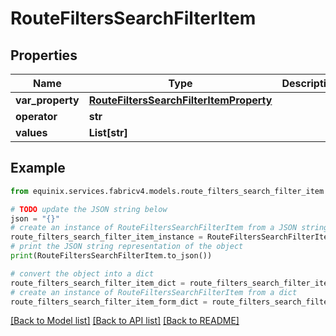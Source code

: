 # RouteFiltersSearchFilterItem


## Properties

Name | Type | Description | Notes
------------ | ------------- | ------------- | -------------
**var_property** | [**RouteFiltersSearchFilterItemProperty**](RouteFiltersSearchFilterItemProperty.md) |  | [optional] 
**operator** | **str** |  | [optional] 
**values** | **List[str]** |  | [optional] 

## Example

```python
from equinix.services.fabricv4.models.route_filters_search_filter_item import RouteFiltersSearchFilterItem

# TODO update the JSON string below
json = "{}"
# create an instance of RouteFiltersSearchFilterItem from a JSON string
route_filters_search_filter_item_instance = RouteFiltersSearchFilterItem.from_json(json)
# print the JSON string representation of the object
print(RouteFiltersSearchFilterItem.to_json())

# convert the object into a dict
route_filters_search_filter_item_dict = route_filters_search_filter_item_instance.to_dict()
# create an instance of RouteFiltersSearchFilterItem from a dict
route_filters_search_filter_item_form_dict = route_filters_search_filter_item.from_dict(route_filters_search_filter_item_dict)
```
[[Back to Model list]](../README.md#documentation-for-models) [[Back to API list]](../README.md#documentation-for-api-endpoints) [[Back to README]](../README.md)


